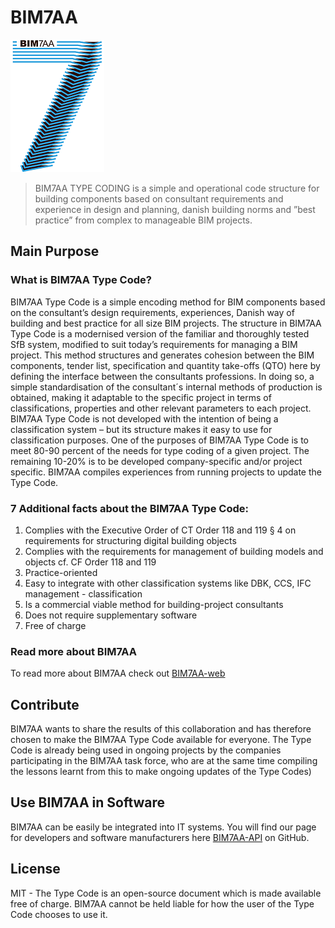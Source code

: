 # BIM7AA
![BIM7AA Logo](images/bim7aa_logo_150x212.png)

> BIM7AA TYPE CODING is a simple and operational code structure for
> building components based on consultant requirements and experience in
> design and planning, danish building norms and ”best practice” from complex
> to manageable BIM projects.

## Main Purpose ##
### What is BIM7AA Type Code? ###
BIM7AA Type Code is a simple encoding method for BIM components based on the consultant’s design
requirements, experiences, Danish way of building and best practice for all size BIM projects.
The structure in BIM7AA Type Code is a modernised version of the familiar and thoroughly tested SfB system,
modified to suit today’s requirements for managing a BIM project.
This method structures and generates cohesion between the BIM components, tender list, specification and
quantity take-offs (QTO) here by defining the interface between the consultants professions. In doing so, a
simple standardisation of the consultant´s internal methods of production is obtained, making it adaptable to
the specific project in terms of classifications, properties and other relevant parameters to each project.
BIM7AA Type Code is not developed with the intention of being a classification system – but its structure
makes it easy to use for classification purposes.
One of the purposes of BIM7AA Type Code is to meet 80-90 percent of the needs for type coding of a given
project. The remaining 10-20% is to be developed company-specific and/or project specific.
BIM7AA compiles experiences from running projects to update the Type Code.

### 7 Additional facts about the BIM7AA Type Code: ###
1. Complies with the Executive Order of CT Order 118 and 119 § 4 on requirements for structuring digital
building objects
2. Complies with the requirements for management of building models and objects cf. CF Order 118 and 119
3. Practice-oriented
4. Easy to integrate with other classification systems like DBK, CCS, IFC management - classification
5. Is a commercial viable method for building-project consultants
6. Does not require supplementary software
7. Free of charge

### Read more about BIM7AA ###
To read more about BIM7AA check out [BIM7AA-web]
## Contribute ##
BIM7AA wants to share the results of this collaboration and has therefore chosen to make the BIM7AA Type
Code available for everyone. The Type Code is already being used in ongoing projects by the companies
participating in the BIM7AA task force, who are at the same time compiling the lessons learnt from this to
make ongoing updates of the Type Codes)

## Use BIM7AA in Software ##
BIM7AA can be easily be integrated into IT systems. You will find our page for developers and software manufacturers here [BIM7AA-API][BIM7AA-API]
 on GitHub.

## License ##
MIT - The Type Code is an open-source document which is made available
free of charge. BIM7AA cannot be held liable for how the user of the Type
Code chooses to use it.


[//]: # (These are reference links used in the body of this note and get stripped out when the markdown processor does its job. There is no need to format nicely because it shouldn't be seen. Thanks SO - http://stackoverflow.com/questions/4823468/store-comments-in-markdown-syntax)
   [BIM7AA-web]: <http://bim7aa.dk/>
   [BIM7AA-API]: <https://github.com/BIM7AA/BIM7AA-API>
